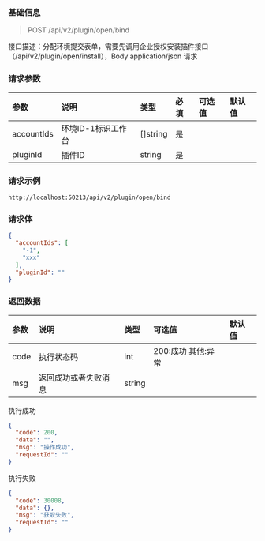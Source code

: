 ### 基础信息

> POST /api/v2/plugin/open/bind

接口描述：分配环境提交表单，需要先调用企业授权安装插件接口（/api/v2/plugin/open/install），Body application/json 请求

### 请求参数

| 参数 | 说明 | 类型 | 必填 | 可选值 | 默认值 |
| :--- | :--- | :-- | :--- | :---- | :----- |
| accountIds | 环境ID-1标识工作台 | []string | 是 | | |
| pluginId | 插件ID | string | 是 | | |

### 请求示例

```
http://localhost:50213/api/v2/plugin/open/bind
```

### 请求体

```json
{
  "accountIds": [
    "-1",
    "xxx"
  ],
  "pluginId": ""
}
```

### 返回数据

| 参数 | 说明 | 类型 | 可选值 | 默认值 |
| :--- | :-- | :--- | :----- | :---- |
| code | 执行状态码 | int | 200:成功 其他:异常 | |
| msg  | 返回成功或者失败消息 | string | | |

执行成功

```json
{
  "code": 200,
  "data": "",
  "msg": "操作成功",
  "requestId": ""
}
```

执行失败

```json
{
  "code": 30008,
  "data": {},
  "msg": "获取失败",
  "requestId": ""
}
```

